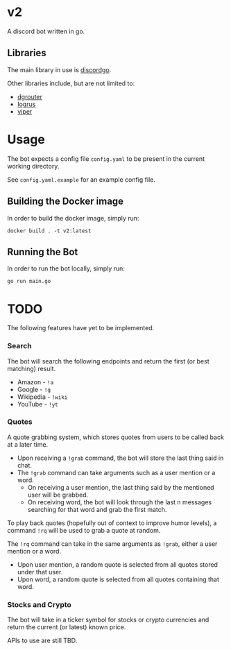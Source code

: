 # v2

A discord bot written in go.

## Libraries

The main library in use is [discordgo](https://github.com/bwmarrin/discordgo).

Other libraries include, but are not limited to:

* [dgrouter](https://github.com/Necroforger/dgrouter)
* [logrus](https://github.com/sirupsen/logrus)
* [viper](https://github.com/spf13/viper)

# Usage

The bot expects a config file `config.yaml` to be present in the current working directory.

See `config.yaml.example` for an example config file.

## Building the Docker image

In order to build the docker image, simply run: 

```
docker build . -t v2:latest
```

## Running the Bot

In order to run the bot locally, simply run:

```
go run main.go
```

# TODO

The following features have yet to be implemented.

### Search

The bot will search the following endpoints and return the first (or best matching) result.

* Amazon - `!a`
* Google - `!g`
* Wikipedia - `!wiki`
* YouTube - `!yt`

### Quotes

A quote grabbing system, which stores quotes from users to be called back at a later time.

* Upon receiving a `!grab` command, the bot will store the last thing said in chat.
* The `!grab` command can take arguments such as a user mention or a word.
  * On receiving a user mention, the last thing said by the mentioned user will be grabbed.
  * On receiving word, the bot will look through the last n messages searching for that word and grab the first match.
  
To play back quotes (hopefully out of context to improve humor levels), a command `!rq` will be used to grab a quote at random.

The `!rq` command can take in the same arguments as `!grab`, either a user mention or a word.

* Upon user mention, a random quote is selected from all quotes stored under that user.
* Upon word, a random quote is selected from all quotes containing that word.

### Stocks and Crypto

The bot will take in a ticker symbol for stocks or crypto currencies and return the current (or latest) known price.

APIs to use are still TBD.
